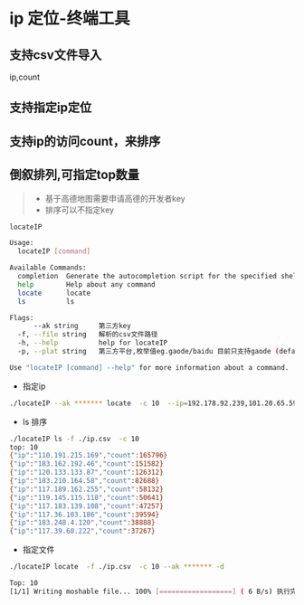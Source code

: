 # ip 定位-终端工具

## 支持csv文件导入
ip,count

## 支持指定ip定位

## 支持ip的访问count，来排序

## 倒叙排列,可指定top数量

> - 基于高德地图需要申请高德的开发者key  
> - 排序可以不指定key



```bash
locateIP

Usage:
  locateIP [command]

Available Commands:
  completion  Generate the autocompletion script for the specified shell
  help        Help about any command
  locate      locate
  ls          ls

Flags:
      --ak string     第三方key
  -f, --file string   解析的csv文件路径
  -h, --help          help for locateIP
  -p, --plat string   第三方平台,枚举值eg.gaode/baidu 目前只支持gaode (default "gaode")

Use "locateIP [command] --help" for more information about a command.
```

- 指定ip

```bash
./locateIP --ak ******* locate  -c 10  --ip=192.178.92.239,101.20.65.59
```

- ls 排序

```bash
./locateIP ls -f ./ip.csv  -c 10
top: 10
{"ip":"110.191.215.169","count":165796}
{"ip":"183.162.192.46","count":151582}
{"ip":"120.133.133.87","count":126312}
{"ip":"183.210.164.58","count":82688}
{"ip":"117.189.162.255","count":58132}
{"ip":"119.145.115.118","count":50641}
{"ip":"117.183.139.108","count":47257}
{"ip":"117.36.103.186","count":39594}
{"ip":"183.248.4.120","count":38888}
{"ip":"117.39.60.222","count":37267}
```
- 指定文件
```bash
./locateIP locate  -f ./ip.csv  -c 10 --ak ******* -d

Top: 10
[1/1] Writing moshable file... 100% [==================] ( 6 B/s) 执行完毕

```